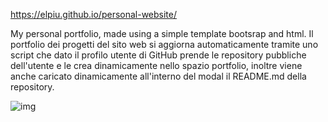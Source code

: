 https://elpiu.github.io/personal-website/

My personal portfolio, made using a simple template bootsrap and html.
Il portfolio dei progetti del sito web si aggiorna automaticamente tramite uno script che dato il profilo utente di GitHub prende le repository pubbliche dell'utente e le crea dinamicamente nello spazio portfolio, inoltre viene anche caricato dinamicamente all'interno del modal il README.md della repository.


![img](https://github.com/Elpiu/personal-website/blob/main/My%20Site/assets/fotoProgetti/progettiImg.jpg)


